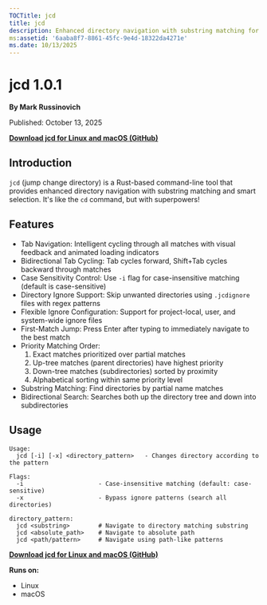 ```yaml
--- 
TOCTitle: jcd
title: jcd
description: Enhanced directory navigation with substring matching for Linux and macOS.
ms:assetid: '6aaba8f7-8861-45fc-9e4d-18322da4271e'
ms.date: 10/13/2025
---
```


# jcd 1.0.1

**By Mark Russinovich**

Published: October 13, 2025

[**Download jcd for Linux and macOS (GitHub)**](https://github.com/microsoft/jcd)

## Introduction

`jcd` (jump change directory) is a Rust-based command-line tool that provides
enhanced directory navigation with substring matching and smart selection.
It's like the `cd` command, but with superpowers!

## Features

- Tab Navigation: Intelligent cycling through all matches with visual feedback and animated loading indicators
- Bidirectional Tab Cycling: Tab cycles forward, Shift+Tab cycles backward through matches
- Case Sensitivity Control: Use `-i` flag for case-insensitive matching (default is case-sensitive)
- Directory Ignore Support: Skip unwanted directories using `.jcdignore` files with regex patterns
- Flexible Ignore Configuration: Support for project-local, user, and system-wide ignore files
- First-Match Jump: Press Enter after typing to immediately navigate to the best match
- Priority Matching Order:
    1. Exact matches prioritized over partial matches
    2. Up-tree matches (parent directories) have highest priority
    3. Down-tree matches (subdirectories) sorted by proximity
    4. Alphabetical sorting within same priority level
- Substring Matching: Find directories by partial name matches
- Bidirectional Search: Searches both up the directory tree and down into subdirectories

## Usage

```text
Usage:
  jcd [-i] [-x] <directory_pattern>   - Changes directory according to the pattern

Flags:
  -i                     - Case-insensitive matching (default: case-sensitive)
  -x                     - Bypass ignore patterns (search all directories)

directory_pattern:
  jcd <substring>        # Navigate to directory matching substring
  jcd <absolute_path>    # Navigate to absolute path
  jcd <path/pattern>     # Navigate using path-like patterns
```

[**Download jcd for Linux and macOS (GitHub)**](https://github.com/microsoft/jcd)

**Runs on:**

- Linux
- macOS
